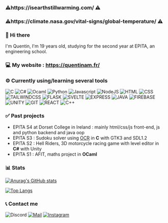 ### ⚠️https://isearthstillwarming.com/ ⚠️
### ⚠️https://climate.nasa.gov/vital-signs/global-temperature/ ⚠️

### 👋 Hi there
I'm Quentin, I'm 19 years old, studying for the second year at EPITA, an engineering school.

### 💻 My website : https://quentinam.fr/

### ⚙️ Currently using/learning several tools
<p>
<img alt="C" src="https://img.shields.io/badge/C-purple?style=for-the-badge&logo=c&logoColor=white" href=""/>
<img alt="C#" src="https://img.shields.io/badge/C%23-239120?style=for-the-badge&logo=c-sharp&logoColor=white" href=""/>
<img alt="Ocaml" src="https://img.shields.io/badge/ocaml-orange?style=for-the-badge&logo=ocaml&logoColor=white" />
<img alt="Python" src="https://img.shields.io/badge/Python-3776AB?style=for-the-badge&logo=python&logoColor=white" />
<img alt="Javascript" src="https://img.shields.io/badge/JavaScript-323330?style=for-the-badge&logo=javascript&logoColor=F7DF1E" />
<img alt="NodeJS" src="https://img.shields.io/badge/Node.js-43853D?style=for-the-badge&logo=node.js&logoColor=white" />
<img alt="HTML" src="https://img.shields.io/badge/HTML5-E34F26?style=for-the-badge&logo=html5&logoColor=white" />
<img alt="CSS" src="https://img.shields.io/badge/CSS-239120?&style=for-the-badge&logo=css3&logoColor=white" />
<img alt="TAILWINDCSS" src="https://img.shields.io/badge/TAILWINDCSS-darkgray?&style=for-the-badge&logo=TAILWINDCSS&logoColor=cyan"/>
<img alt="FLASK" src="https://img.shields.io/badge/FLASK-black?&style=for-the-badge&logo=FLASK&logoColor=white"/>
<img alt="SVELTE" src="https://img.shields.io/badge/SVELTE-red?&style=for-the-badge&logo=SVELTE&logoColor=white"/>
<img alt="EXPRESS" src="https://img.shields.io/badge/EXPRESS-black?&style=for-the-badge&logo=EXPRESS&logoColor=white"/>
<img alt="JAVA" src="https://img.shields.io/badge/JAVA-red?&style=for-the-badge&logo=JAVA&logoColor=white"/>
<img alt="FIREBASE" src="https://img.shields.io/badge/FIREBASE-yellow?&style=for-the-badge&logo=FIREBASE&logoColor=white"/>
<img alt="UNITY" src="https://img.shields.io/badge/UNITY-black?&style=for-the-badge&logo=UNITY&logoColor=white"/>
<img alt="GIT" src="https://img.shields.io/badge/GIT-grey?&style=for-the-badge&logo=GIT&logoColor=white"/>
<img alt="REACT" src="https://img.shields.io/badge/REACT-black?&style=for-the-badge&logo=REACT&logoColor=cyan"/>
<img alt="C++" src="https://img.shields.io/badge/C++-lightgray?&style=for-the-badge&logo=c%2B%2B&logoColor=blue"/>
</p>

### ✅ Past projects

- EPITA S4 at Dorset College in Ireland : mainly html/css/js front-end, js and python backend and java oop 
- EPITA S3 : Sudoku solver using [OCR](https://github.com/opticalloop/OCR) in **C** with GTK3 and SDL1.2
- EPITA S2 : Hell Riders, 3D motorcycle racing game with level editor in **C#** with Unity
- EPITA S1 : AFIT, maths project in **OCaml**

### 📊 Stats

[![Anurag's GitHub stats](https://github-readme-stats.vercel.app/api?username=QuentinAM&theme=radical)](https://github.com/QuentinAM/)

[![Top Langs](https://github-readme-stats.vercel.app/api/top-langs/?username=QuentinAM&theme=radical)](https://github.com/QuentinAM/)

### 📞 Contact me
![Discord](https://img.shields.io/badge/Discord-FoxT3c%233230-blue?style=for-the-badge&logo=discord&logoColor=white)
[![Mail](https://img.shields.io/badge/Mail-quentin.abel_marceau@epita.fr-red?style=for-the-badge&logo=mail&logoColor=red)](mailto:quentin.abel-marceau@epita.fr)
[![Instagram](https://img.shields.io/badge/Instagram-quentin_abm-purple?style=for-the-badge&logo=Instagram&logoColor=white)](https://www.instagram.com/quentin_abm/)
